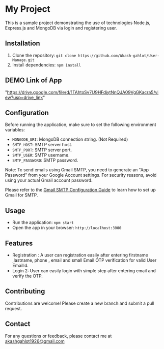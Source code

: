 # My Project

This is a sample project demonstrating the use of technologies Node.js, Express.js and MongoDB via login and registering user.

## Installation

1. Clone the repository: `git clone https://github.com/Akash-gahlot/User-Manage.git`
2. Install dependencies: `npm install`

## DEMO Link of App

"https://drive.google.com/file/d/1TAhtoSv7U9HFdjytNnQJA09VgGKacra5/view?usp=drive_link"

## Configuration

Before running the application, make sure to set the following environment variables:

- `MONGODB_URI`: MongoDB connection string. (Not Required)
- `SMTP_HOST`: SMTP server host.
- `SMTP_PORT`: SMTP server port.
- `SMTP_USER`: SMTP username.
- `SMTP_PASSWORD`: SMTP password.

Note: To send emails using Gmail SMTP, you need to generate an "App Password" from your Google Account settings. For security reasons, avoid using your actual Gmail account password.

Please refer to the [Gmail SMTP Configuration Guide](https://support.google.com/accounts/answer/185833?hl=en) to learn how to set up Gmail for SMTP.

## Usage

- Run the application: `npm start`
- Open the app in your browser: `http://localhost:3000`

## Features

- Registration : A user can registration easily after entering firstname ,lastname, phone , email and small Email OTP verification for valid User EmailId.
- Login 2: User can easily login with simple step after entering email and verify the OTP.

## Contributing

Contributions are welcome! Please create a new branch and submit a pull request.

## Contact

For any questions or feedback, please contact me at akashgahlot1926@gmail.com
